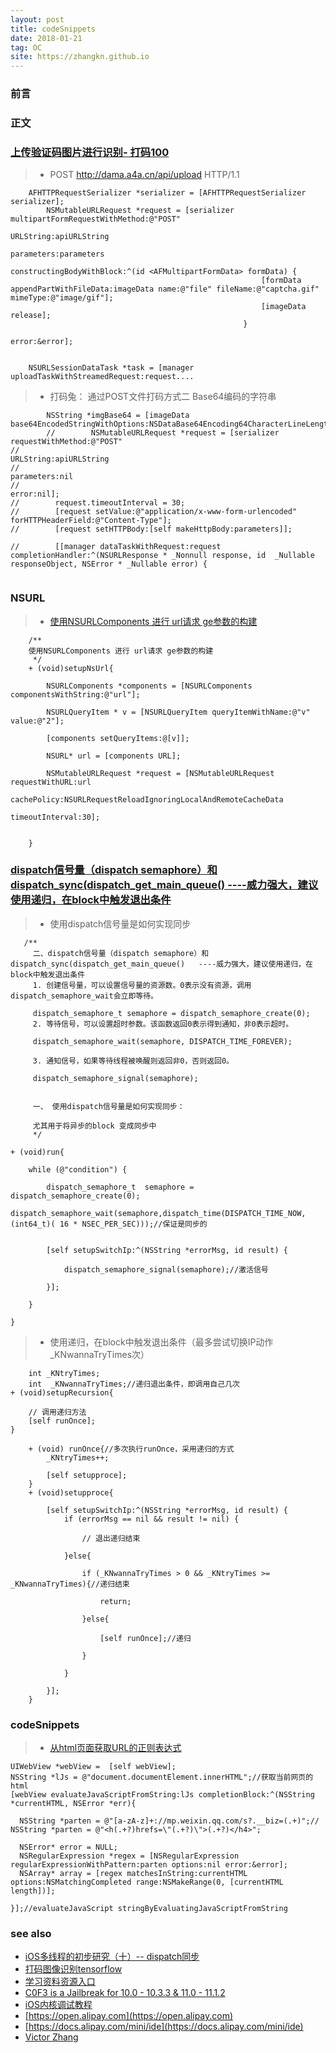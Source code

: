 ```yaml
---
layout: post
title: codeSnippets
date: 2018-01-21
tag: OC
site: https://zhangkn.github.io
---
```



### 前言



### 正文


### [上传验证码图片进行识别- 打码100](https://github.com/zhangkn/KNcodeSnippets/blob/master/KNcodeSnippets/KNmultipartFormRequestWithMethod.m)

>* POST http://dama.a4a.cn/api/upload HTTP/1.1

```
    AFHTTPRequestSerializer *serializer = [AFHTTPRequestSerializer serializer];
        NSMutableURLRequest *request = [serializer multipartFormRequestWithMethod:@"POST"
                                                                    URLString:apiURLString
                                                                   parameters:parameters
                                                    constructingBodyWithBlock:^(id <AFMultipartFormData> formData) {
                                                        [formData appendPartWithFileData:imageData name:@"file" fileName:@"captcha.gif" mimeType:@"image/gif"];
                                                        [imageData release];
                                                    }
                                                                        error:&error];


    NSURLSessionDataTask *task = [manager uploadTaskWithStreamedRequest:request....

```

>* 打码兔： 通过POST文件打码方式二 Base64编码的字符串

```
        NSString *imgBase64 = [imageData base64EncodedStringWithOptions:NSDataBase64Encoding64CharacterLineLength];
        //        NSMutableURLRequest *request = [serializer requestWithMethod:@"POST"
//                                                           URLString:apiURLString
//                                                          parameters:nil
//                                                               error:nil];
//        request.timeoutInterval = 30;
//        [request setValue:@"application/x-www-form-urlencoded" forHTTPHeaderField:@"Content-Type"];
//        [request setHTTPBody:[self makeHttpBody:parameters]];
        
//        [[manager dataTaskWithRequest:request completionHandler:^(NSURLResponse * _Nonnull response, id  _Nullable responseObject, NSError * _Nullable error) {


```


###  NSURL


>*  [使用NSURLComponents 进行 url请求 ge参数的构建](https://github.com/zhangkn/KNcodeSnippets/blob/master/KNcodeSnippets/KNNSURLComponents.m)

```
    /**
    使用NSURLComponents 进行 url请求 ge参数的构建
     */
    + (void)setupNsUrl{
        
        NSURLComponents *components = [NSURLComponents componentsWithString:@"url"];
        
        NSURLQueryItem * v = [NSURLQueryItem queryItemWithName:@"v" value:@"2"];

        [components setQueryItems:@[v]];
        
        NSURL* url = [components URL];

        NSMutableURLRequest *request = [NSMutableURLRequest requestWithURL:url
                                                               cachePolicy:NSURLRequestReloadIgnoringLocalAndRemoteCacheData
                                                           timeoutInterval:30];
        
        
    }
```



### [dispatch信号量（dispatch semaphore）和 dispatch_sync(dispatch_get_main_queue() ----威力强大，建议使用递归，在block中触发退出条件](https://github.com/zhangkn/KNcodeSnippets/blob/master/KNcodeSnippets/KNdispatch_semaphore_t.m)

>* 使用dispatch信号量是如何实现同步

```
   /**
     二、dispatch信号量（dispatch semaphore）和 dispatch_sync(dispatch_get_main_queue()   ----威力强大，建议使用递归，在block中触发退出条件
     1. 创建信号量，可以设置信号量的资源数。0表示没有资源，调用dispatch_semaphore_wait会立即等待。
     
     dispatch_semaphore_t semaphore = dispatch_semaphore_create(0);
     2. 等待信号，可以设置超时参数。该函数返回0表示得到通知，非0表示超时。
     
     dispatch_semaphore_wait(semaphore, DISPATCH_TIME_FOREVER);
     
     3. 通知信号，如果等待线程被唤醒则返回非0，否则返回0。
     
     dispatch_semaphore_signal(semaphore);
     
     
     一、 使用dispatch信号量是如何实现同步：
     
     尤其用于将异步的block 变成同步中
     */
    
+ (void)run{
    
    while (@"condition") {
        
        dispatch_semaphore_t  semaphore = dispatch_semaphore_create(0);
        dispatch_semaphore_wait(semaphore,dispatch_time(DISPATCH_TIME_NOW, (int64_t)( 16 * NSEC_PER_SEC)));//保证是同步的
        
        
        [self setupSwitchIp:^(NSString *errorMsg, id result) {
            
            dispatch_semaphore_signal(semaphore);//激活信号
            
        }];
        
    }
    
}
```

>* 使用递归，在block中触发退出条件（最多尝试切换IP动作 _KNwannaTryTimes次）

```
    int _KNtryTimes;
    int  _KNwannaTryTimes;//递归退出条件，即调用自己几次
+ (void)setupRecursion{
    
    // 调用递归方法
    [self runOnce];
}
    
    + (void) runOnce{//多次执行runOnce，采用递归的方式
        _KNtryTimes++;
      
        [self setupproce];
    }
    + (void)setupproce{
        
        [self setupSwitchIp:^(NSString *errorMsg, id result) {
            if (errorMsg == nil && result != nil) {
                
                // 退出递归结束
                
            }else{
                
                if (_KNwannaTryTimes > 0 && _KNtryTimes >= _KNwannaTryTimes){//递归结束
                    
                    return;
                    
                }else{
                    
                    [self runOnce];//递归
                    
                }
                
            }
            
        }];
    }
```


### codeSnippets


>* [从html页面获取URL的正则表达式](https://github.com/zhangkn/KNcodeSnippets/blob/master/KNcodeSnippets/KNRegex.m)

```
UIWebView *webView =  [self webView];
NSString *lJs = @"document.documentElement.innerHTML";//获取当前网页的html
[webView evaluateJavaScriptFromString:lJs completionBlock:^(NSString *currentHTML, NSError *err){

  NSString *parten = @"[a-zA-z]+://mp.weixin.qq.com/s?.__biz=(.+)";//       	NSString *parten = @"<h(.+?)hrefs=\"(.+?)\">(.+?)</h4>";

  NSError* error = NULL;
  NSRegularExpression *regex = [NSRegularExpression regularExpressionWithPattern:parten options:nil error:&error];
  NSArray* array = [regex matchesInString:currentHTML options:NSMatchingCompleted range:NSMakeRange(0, [currentHTML length])];

}];//evaluateJavaScript stringByEvaluatingJavaScriptFromString
```




### see also
- [iOS多线程的初步研究（十）-- dispatch同步  ](http://www.cnblogs.com/sunfrog/p/3313424.html)
- [ 打码图像识别tensorflow](https://github.com/tensorflow)
- [学习资料资源入口](http://iosre.com/t/topic/4680)
- [C0F3 is a Jailbreak for 10.0 - 10.3.3 & 11.0 - 11.1.2](https://github.com/zhangkn/C0F3.git)
- [iOS内核调试教程](http://jaq.alibaba.com/community/art/show?spm=a313e.7916642.220000NaN1.3.50a8eb88EUySUE&articleid=1320)
- [https://open.alipay.com](https://open.alipay.com)
- [https://docs.alipay.com/mini/ide](https://docs.alipay.com/mini/ide)
- [Victor Zhang](http://www.googleplus.party/)

